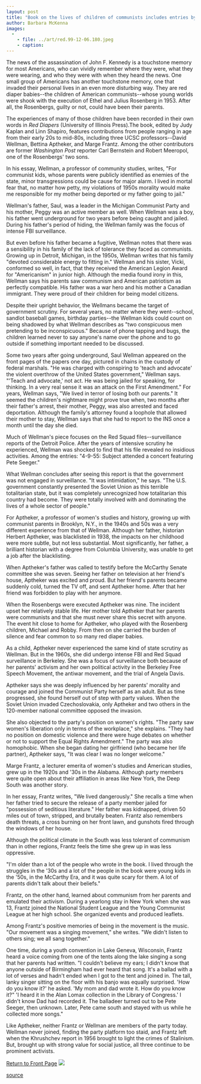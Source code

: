 ```yaml
---
layout: post
title: "Book on the lives of children of communists includes entries by three UCSC faculty"
author: Barbara McKenna
images:
  -
    - file: ../art/red.99-12-06.180.jpeg
    - caption: 
---
```


The news of the assassination of John F. Kennedy is a touchstone memory for most Americans, who can vividly remember where they were, what they were wearing, and who they were with when they heard the news. One small group of Americans has another touchstone memory, one that invaded their personal lives in an even more disturbing way. They are red diaper babies--the children of American communists--whose young worlds were shook with the execution of Ethel and Julius Rosenberg in 1953. After all, the Rosenbergs, guilty or not, could have been their parents.

The experiences of many of those children have been recorded in their own words in _Red Diapers_ (University of Illinois Press).The book, edited by Judy Kaplan and Linn Shapiro, features contributions from people ranging in age from their early 20s to mid-80s, including three UCSC professors--David Wellman, Bettina Aptheker, and Marge Frantz. Among the other contributors are former _Washington Post_ reporter Carl Bernstein and Robert Meeropol, one of the Rosenbergs' two sons.  
  
In his essay, Wellman, a professor of community studies, writes, "For communist kids, whose parents were publicly identified as enemies of the state, minor transgressions could be cause for major alarm. I lived in mortal fear that, no matter how petty, my violations of 1950s morality would make me responsible for my mother being deported or my father going to jail."  
  
Wellman's father, Saul, was a leader in the Michigan Communist Party and his mother, Peggy was an active member as well. When Wellman was a boy, his father went underground for two years before being caught and jailed. During his father's period of hiding, the Wellman family was the focus of intense FBI surveillance.   
  
But even before his father became a fugitive, Wellman notes that there was a sensibility in his family of the lack of tolerance they faced as communists. Growing up in Detroit, Michigan, in the 1950s, Wellman writes that his family "devoted considerable energy to fitting in." Wellman and his sister, Vicki, conformed so well, in fact, that they received the American Legion Award for "Americanism" in junior high. Although the media found irony in this, Wellman says his parents saw communism and American patriotism as perfectly compatible. His father was a war hero and his mother a Canadian immigrant. They were proud of their children for being model citizens.  
  
Despite their upright behavior, the Wellmans became the target of government scrutiny. For several years, no matter where they went--school, sandlot baseball games, birthday parties--the Wellman kids could count on being shadowed by what Wellman describes as "two conspicuous men pretending to be inconspicuous." Because of phone tapping and bugs, the children learned never to say anyone's name over the phone and to go outside if something important needed to be discussed.   
  
Some two years after going underground, Saul Wellman appeared on the front pages of the papers one day, pictured in chains in the custody of federal marshals. "He was charged with conspiring to 'teach and advocate' the violent overthrow of the United States government," Wellman says. "'Teach and advocate,' not act. He was being jailed for speaking, for thinking. In a very real sense it was an attack on the First Amendment." For years, Wellman says, "We lived in terror of losing both our parents." It seemed the children's nightmare might prove true when, two months after their father's arrest, their mother, Peggy, was also arrested and faced deportation. Although the family's attorney found a loophole that allowed their mother to stay, Wellman says that she had to report to the INS once a month until the day she died.   
  
Much of Wellman's piece focuses on the Red Squad files--surveillance reports of the Detroit Police. After the years of intensive scrutiny he experienced, Wellman was shocked to find that his file revealed no insidious activities. Among the entries: "4-9-55: Subject attended a concert featuring Pete Seeger."  
  
What Wellman concludes after seeing this report is that the government was not engaged in surveillance. "It was intimidation," he says. "The U.S. government constantly presented the Soviet Union as this terrible totalitarian state, but it was completely unrecognized how totalitarian this country had become. They were totally involved with and dominating the lives of a whole sector of people."  
  
For Aptheker, a professor of women's studies and history, growing up with communist parents in Brooklyn, N.Y., in the 1940s and 50s was a very different experience from that of Wellman. Although her father, historian Herbert Aptheker, was blacklisted in 1938, the impacts on her childhood were more subtle, but not less substantial. Most significantly, her father, a brilliant historian with a degree from Columbia University, was unable to get a job after the blacklisting.  
  
When Aptheker's father was called to testify before the McCarthy Senate committee she was seven. Seeing her father on television at her friend's house, Aptheker was excited and proud. But her friend's parents became suddenly cold, turned the TV off, and sent Aptheker home. After that her friend was forbidden to play with her anymore.   
  
When the Rosenbergs were executed Aptheker was nine. The incident upset her relatively stable life. Her mother told Aptheker that her parents were communists and that she must never share this secret with anyone. The event hit close to home for Aptheker, who played with the Rosenberg children, Michael and Robby. From then on she carried the burden of silence and fear common to so many red diaper babies.   
  
As a child, Aptheker never experienced the same kind of state scrutiny as Wellman. But in the 1960s, she did undergo intense FBI and Red Squad surveillance in Berkeley. She was a focus of surveillance both because of her parents' activism and her own political activity in the Berkeley Free Speech Movement, the antiwar movement, and the trial of Angela Davis.

Aptheker says she was deeply influenced by her parents' morality and courage and joined the Communist Party herself as an adult. But as time progressed, she found herself out of step with party values. When the Soviet Union invaded Czechoslovakia, only Aptheker and two others in the 120-member national committee opposed the invasion.  
  
She also objected to the party's position on women's rights. "The party saw women's liberation only in terms of the workplace," she explains. "They had no position on domestic violence and there were huge debates on whether or not to support the Equal Rights Amendment." The party was also homophobic. When she began dating her girlfriend (who became her life partner), Aptheker says, "It was clear I was no longer welcome."  
  
Marge Frantz, a lecturer emerita of women's studies and American studies, grew up in the 1920s and '30s in the Alabama. Although party members were quite open about their affiliation in areas like New York, the Deep South was another story.  
  
In her essay, Frantz writes, "We lived dangerously." She recalls a time when her father tried to secure the release of a party member jailed for "possession of seditious literature." Her father was kidnapped, driven 50 miles out of town, stripped, and brutally beaten. Frantz also remembers death threats, a cross burning on her front lawn, and gunshots fired through the windows of her house.  
  
Although the political climate in the South was less tolerant of communism than in other regions, Frantz feels the time she grew up in was less oppressive.  
  
"I'm older than a lot of the people who wrote in the book. I lived through the struggles in the '30s and a lot of the people in the book were young kids in the '50s, in the McCarthy Era, and it was quite scary for them. A lot of parents didn't talk about their beliefs."  
  
Frantz, on the other hand, learned about communism from her parents and emulated their activism. During a yearlong stay in New York when she was 13, Frantz joined the National Student League and the Young Communist League at her high school. She organized events and produced leaflets.  
  
Among Frantz's positive memories of being in the movement is the music. "Our movement was a singing movement," she writes. "We didn't listen to others sing; we all sang together."   
  
One time, during a youth convention in Lake Geneva, Wisconsin, Frantz heard a voice coming from one of the tents along the lake singing a song that her parents had written. "I couldn't believe my ears; I didn't know that anyone outside of Birmingham had ever heard that song. It's a ballad with a lot of verses and hadn't ended when I got to the tent and joined in. The tall, lanky singer sitting on the floor with his banjo was equally surprised. 'How do you know it?' he asked. 'My mom and dad wrote it. How do you know it?" 'I heard it in the Alan Lomax collection in the Library of Congress.' I didn't know Dad had recorded it. The balladeer turned out to be Pete Seeger, then unknown. Later, Pete came south and stayed with us while he collected more songs."  
  
Like Aptheker, neither Frantz or Wellman are members of the party today. Wellman never joined, finding the party platform too staid, and Frantz left when the Khrushchev report in 1956 brought to light the crimes of Stalinism. But, brought up with strong value for social justice, all three continue to be prominent activists.

[Return to Front Page][1] ![ ][2]

[1]: ../../index.html
[2]: ../../images/trans.gif

[source](http://www1.ucsc.edu/currents/99-00/12-06/red.html "Permalink to red")
